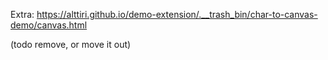 Extra:
https://alttiri.github.io/demo-extension/.__trash_bin/char-to-canvas-demo/canvas.html

(todo remove, or move it out)
